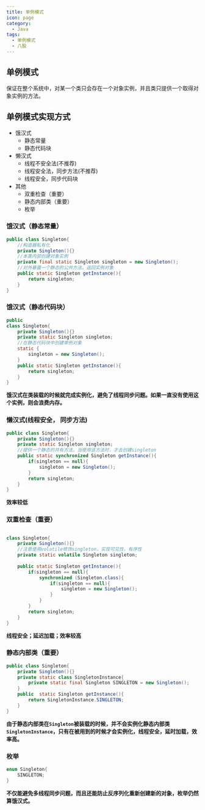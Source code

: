 ```yaml
---
title: 单例模式
icon: page
category:
  - Java
tags:
  - 单例模式
  - 八股
---
```


## 单例模式

保证在整个系统中，对某一个类只会存在一个对象实例，并且类只提供一个取得对象实例的方法。
<!-- more -->
## 单例模式实现方式

- 饿汉式
  - 静态常量
  - 静态代码块
- 懒汉式
  - 线程不安全法(不推荐)
  - 线程安全法，同步方法(不推荐)
  - 线程安全，同步代码块
- 其他
  - 双重检查（重要）
  - 静态内部类（重要）
  - 枚举

### 饿汉式（静态常量）

```java
public class Singleton{
    //构造器私有化
    private Singleton(){}
    //本类内部创建对象实例
    private final static Singleton singleton = new Singleton();
    //对外暴露一个静态的公共方法，返回实例对象
    public static Singleton getInstance(){
        return singleton;
    }
}
```

### 饿汉式（静态代码块）

```java
public 
class Singleton{
    private Singleton(){}
    private static Singleton singleton;
    //在静态代码块中创建单例对象
    static {
        singleton = new Singleton();
    }
    public static Singleton getInstance(){
        return singleton;
    }
}
```

**饿汉式在类装载的时候就完成实例化，避免了线程同步问题。如果一直没有使用这个实例，则会浪费内存。**

### 懒汉式(线程安全， 同步方法)

```java
public class Singleton{
    private Singleton(){}
    private static Singleton singleton;
    //提供一个静态的共有方法，当使用该方法时，才去创建singleton
    public static synchronized Singleton getInstance(){
        if(singleton == null){
            singleton = new Singleton();
        }
        return singleton;
    }
}
```

**效率较低**

### 双重检查（重要）

```java

class Singleton{
    private Singleton(){}
    //注意使用volatile修饰singleton，实现可见性，有序性
    private static volatile Singleton singleton;
    
    public static Singleton getInstance(){
        if(singleton == null){
            synchronized (Singleton.class){
                if(singleton == null){
                    singleton = new Singleton();
                }
            }
        }
        return singleton;
    }
}
```

**线程安全；延迟加载；效率较高**

### 静态内部类（重要）

```java
public class Singleton{
    private Singleton(){}
    private static class SingletonInstance{
        private static final Singleton SINGLETON = new Singleton();
    }
    public  static Singleton getInstance(){
        return SingletonInstance.SINGLETON;
    }
}
```

**由于静态内部类在`Singleton`被装载的时候，并不会实例化静态内部类`SingletonInstance`，只有在被用到的时候才会实例化，线程安全，延时加载，效率高。**

### 枚举

```java
enum Singleton{
	SINGLETON;
}
```

**不仅能避免多线程同步问题，而且还能防止反序列化重新创建新的对象，枚举仍然算饿汉式。**
